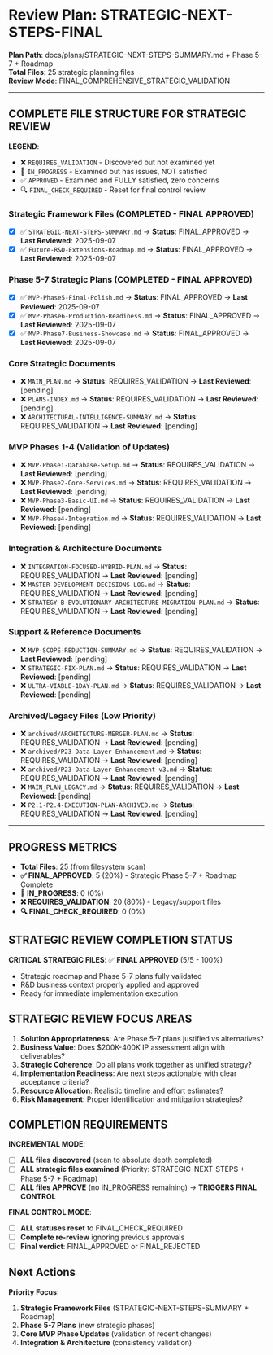 # Review Plan: STRATEGIC-NEXT-STEPS-FINAL

**Plan Path**: docs/plans/STRATEGIC-NEXT-STEPS-SUMMARY.md + Phase 5-7 + Roadmap  
**Total Files**: 25 strategic planning files  
**Review Mode**: FINAL_COMPREHENSIVE_STRATEGIC_VALIDATION  

---

## COMPLETE FILE STRUCTURE FOR STRATEGIC REVIEW

**LEGEND**:
- ❌ `REQUIRES_VALIDATION` - Discovered but not examined yet
- 🔄 `IN_PROGRESS` - Examined but has issues, NOT satisfied  
- ✅ `APPROVED` - Examined and FULLY satisfied, zero concerns
- 🔍 `FINAL_CHECK_REQUIRED` - Reset for final control review

### Strategic Framework Files (COMPLETED - FINAL APPROVED)
- [x] ✅ `STRATEGIC-NEXT-STEPS-SUMMARY.md` → **Status**: FINAL_APPROVED → **Last Reviewed**: 2025-09-07
- [x] ✅ `Future-R&D-Extensions-Roadmap.md` → **Status**: FINAL_APPROVED → **Last Reviewed**: 2025-09-07

### Phase 5-7 Strategic Plans (COMPLETED - FINAL APPROVED)
- [x] ✅ `MVP-Phase5-Final-Polish.md` → **Status**: FINAL_APPROVED → **Last Reviewed**: 2025-09-07
- [x] ✅ `MVP-Phase6-Production-Readiness.md` → **Status**: FINAL_APPROVED → **Last Reviewed**: 2025-09-07
- [x] ✅ `MVP-Phase7-Business-Showcase.md` → **Status**: FINAL_APPROVED → **Last Reviewed**: 2025-09-07

### Core Strategic Documents
- ❌ `MAIN_PLAN.md` → **Status**: REQUIRES_VALIDATION → **Last Reviewed**: [pending]
- ❌ `PLANS-INDEX.md` → **Status**: REQUIRES_VALIDATION → **Last Reviewed**: [pending]
- ❌ `ARCHITECTURAL-INTELLIGENCE-SUMMARY.md` → **Status**: REQUIRES_VALIDATION → **Last Reviewed**: [pending]

### MVP Phases 1-4 (Validation of Updates)
- ❌ `MVP-Phase1-Database-Setup.md` → **Status**: REQUIRES_VALIDATION → **Last Reviewed**: [pending]
- ❌ `MVP-Phase2-Core-Services.md` → **Status**: REQUIRES_VALIDATION → **Last Reviewed**: [pending]
- ❌ `MVP-Phase3-Basic-UI.md` → **Status**: REQUIRES_VALIDATION → **Last Reviewed**: [pending]
- ❌ `MVP-Phase4-Integration.md` → **Status**: REQUIRES_VALIDATION → **Last Reviewed**: [pending]

### Integration & Architecture Documents
- ❌ `INTEGRATION-FOCUSED-HYBRID-PLAN.md` → **Status**: REQUIRES_VALIDATION → **Last Reviewed**: [pending]
- ❌ `MASTER-DEVELOPMENT-DECISIONS-LOG.md` → **Status**: REQUIRES_VALIDATION → **Last Reviewed**: [pending]
- ❌ `STRATEGY-B-EVOLUTIONARY-ARCHITECTURE-MIGRATION-PLAN.md` → **Status**: REQUIRES_VALIDATION → **Last Reviewed**: [pending]

### Support & Reference Documents
- ❌ `MVP-SCOPE-REDUCTION-SUMMARY.md` → **Status**: REQUIRES_VALIDATION → **Last Reviewed**: [pending]
- ❌ `STRATEGIC-FIX-PLAN.md` → **Status**: REQUIRES_VALIDATION → **Last Reviewed**: [pending]
- ❌ `ULTRA-VIABLE-1DAY-PLAN.md` → **Status**: REQUIRES_VALIDATION → **Last Reviewed**: [pending]

### Archived/Legacy Files (Low Priority)
- ❌ `archived/ARCHITECTURE-MERGER-PLAN.md` → **Status**: REQUIRES_VALIDATION → **Last Reviewed**: [pending]
- ❌ `archived/P23-Data-Layer-Enhancement.md` → **Status**: REQUIRES_VALIDATION → **Last Reviewed**: [pending]
- ❌ `archived/P23-Data-Layer-Enhancement-v3.md` → **Status**: REQUIRES_VALIDATION → **Last Reviewed**: [pending]
- ❌ `MAIN_PLAN_LEGACY.md` → **Status**: REQUIRES_VALIDATION → **Last Reviewed**: [pending]
- ❌ `P2.1-P2.4-EXECUTION-PLAN-ARCHIVED.md` → **Status**: REQUIRES_VALIDATION → **Last Reviewed**: [pending]

---

## PROGRESS METRICS
- **Total Files**: 25 (from filesystem scan)
- **✅ FINAL_APPROVED**: 5 (20%) - Strategic Phase 5-7 + Roadmap Complete
- **🔄 IN_PROGRESS**: 0 (0%)  
- **❌ REQUIRES_VALIDATION**: 20 (80%) - Legacy/support files
- **🔍 FINAL_CHECK_REQUIRED**: 0 (0%)

## STRATEGIC REVIEW COMPLETION STATUS
**CRITICAL STRATEGIC FILES**: ✅ **FINAL APPROVED** (5/5 - 100%)
- Strategic roadmap and Phase 5-7 plans fully validated
- R&D business context properly applied and approved
- Ready for immediate implementation execution

## STRATEGIC REVIEW FOCUS AREAS
1. **Solution Appropriateness**: Are Phase 5-7 plans justified vs alternatives?
2. **Business Value**: Does $200K-400K IP assessment align with deliverables?
3. **Strategic Coherence**: Do all plans work together as unified strategy?
4. **Implementation Readiness**: Are next steps actionable with clear acceptance criteria?
5. **Resource Allocation**: Realistic timeline and effort estimates?
6. **Risk Management**: Proper identification and mitigation strategies?

## COMPLETION REQUIREMENTS
**INCREMENTAL MODE**:
- [ ] **ALL files discovered** (scan to absolute depth completed)
- [ ] **ALL strategic files examined** (Priority: STRATEGIC-NEXT-STEPS + Phase 5-7 + Roadmap)
- [ ] **ALL files APPROVE** (no IN_PROGRESS remaining) → **TRIGGERS FINAL CONTROL**

**FINAL CONTROL MODE**:
- [ ] **ALL statuses reset** to FINAL_CHECK_REQUIRED
- [ ] **Complete re-review** ignoring previous approvals
- [ ] **Final verdict**: FINAL_APPROVED or FINAL_REJECTED

## Next Actions
**Priority Focus**:
1. **Strategic Framework Files** (STRATEGIC-NEXT-STEPS-SUMMARY + Roadmap)
2. **Phase 5-7 Plans** (new strategic phases)
3. **Core MVP Phase Updates** (validation of recent changes)
4. **Integration & Architecture** (consistency validation)